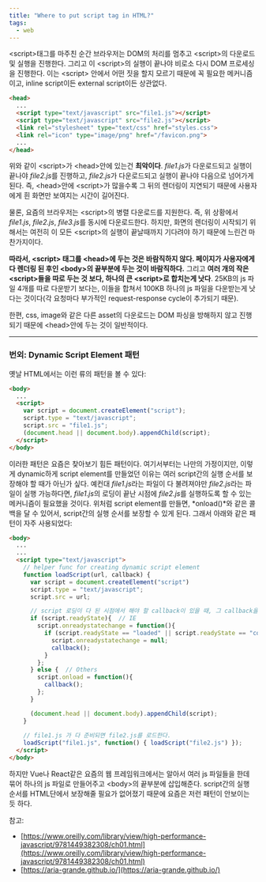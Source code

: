 ```yaml
---
title: "Where to put script tag in HTML?"
tags:
  - web
---
```


\<script\>태그를 마주친 순간 브라우저는 DOM의 처리를 멈추고 \<script\>의 다운로드 및 실행을 진행한다. 그리고 이 \<script\>의 실행이 끝나야 비로소 다시 DOM 프로세싱을 진행한다. 이는 \<script\> 안에서 어떤 짓을 할지 모르기 때문에 꼭 필요한 메커니즘이고, inline script이든 external script이든 상관없다.

```html
<head>
  ...
  <script type="text/javascript" src="file1.js"></script>
  <script type="text/javascript" src="file2.js"></script>
  <link rel="stylesheet" type="text/css" href="styles.css">
  <link rel="icon" type="image/png" href="/favicon.png">
  ...
</head>
```

위와 같이 \<script\>가 \<head\>안에 있는건 **최악이다**. *file1.js*가 다운로드되고 실행이 끝나야 *file2.js*를 진행하고, *file2.js*가 다운로드되고 실행이 끝나야 다음으로 넘어가게 된다. 즉, \<head\>안에 \<script\>가 많을수록 그 뒤의 렌더링이 지연되기 때문에 사용자에게 흰 화면만 보여지는 시간이 길어진다.

물론, 요즘의 브라우저는 \<script\>의 병렬 다운로드를 지원한다. 즉, 위 상황에서 *file1.js*, *file2.js*, *file3.js*를 동시에 다운로드한다. 하지만, 화면의 렌더링이 시작되기 위해서는 여전히 이 모든 \<script\>의 실행이 끝날때까지 기다려야 하기 때문에 느린건 마찬가지이다.

**따라서, \<script\> 태그를 \<head\>에 두는 것은 바람직하지 않다. 페이지가 사용자에게 다 렌더링 된 후인 \<body\>의 끝부분에 두는 것이 바람직하다.** 그리고 **여러 개의 작은 \<script\>들을 따로 두는 것 보다, 하나의 큰 \<script\>로 합치는게 낫다**. 25KB의 js 파일 4개를 따로 다운받기 보다는, 이들을 합쳐서 100KB 하나의 js 파일을 다운받는게 낫다는 것이다(각 요청마다 부가적인 request-response cycle이 추가되기 때문).

한편, css, image와 같은 다른 asset의 다운로드는 DOM 파싱을 방해하지 않고 진행되기 때문에 \<head\>안에 두는 것이 일반적이다.

---

### 번외: Dynamic Script Element 패턴

옛날 HTML에서는 이런 류의 패턴을 볼 수 있다:

```html
<body>
  ...
  <script>
    var script = document.createElement("script");
    script.type = "text/javascript";
    script.src = "file1.js";
    (document.head || document.body).appendChild(script);
  </script>
</body>
```

이러한 패턴은 요즘은 찾아보기 힘든 패턴이다. 여기서부터는 나만의 가정이지만, 이렇게 dynamic하게 script element를 만들었던 이유는 여러 script간의 실행 순서를 보장해야 할 때가 아닌가 싶다. 예컨대 *file1.js*라는 파일이 다 불려져야만 *file2.js*라는 파일이 실행 가능하다면, *file1.js*의 로딩이 끝난 시점에 *file2.js*를 실행하도록 할 수 있는 메커니즘이 필요했을 것이다. 위처럼 script element를 만들면, *onload()*와 같은 콜백을 달 수 있어서, script간의 실행 순서를 보장할 수 있게 된다. 그래서 아래와 같은 패턴이 자주 사용되었다:

```html
<body>
  ...
  ...
  <script type="text/javascript">
    // helper func for creating dynamic script element
    function loadScript(url, callback) {
      var script = document.createElement("script")
      script.type = "text/javascript";
      script.src = url;

      // script 로딩이 다 된 시점에서 해야 할 callback이 있을 때, 그 callback을 불러주는 시점
      if (script.readyState){  // IE
        script.onreadystatechange = function(){
          if (script.readyState == "loaded" || script.readyState == "complete"){
            script.onreadystatechange = null;
            callback();
          }
        };
      } else {  // Others
        script.onload = function(){
          callback();
        };
      }

      (document.head || document.body).appendChild(script);
    }
    
    // file1.js 가 다 준비되면 file2.js를 로드한다.
    loadScript("file1.js", function() { loadScript("file2.js") });
  </script>
</body>
```

하지만 Vue나 React같은 요즘의 웹 프레임워크에서는 알아서 여러 js 파일들을 한데 묶어 하나의 js 파일로 만들어주고 \<body\>의 끝부분에 삽입해준다. script간의 실행 순서를 HTML단에서 보장해줄 필요가 없어졌기 때문에 요즘은 저런 패턴이 안보이는 듯 하다.

참고:
- [https://www.oreilly.com/library/view/high-performance-javascript/9781449382308/ch01.html](https://www.oreilly.com/library/view/high-performance-javascript/9781449382308/ch01.html)
- [https://aria-grande.github.io/](https://aria-grande.github.io/)
